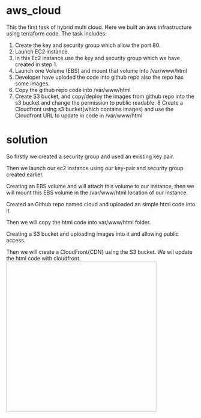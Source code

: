 # aws_cloud

This the first task of hybrid multi cloud.
Here we built an aws infrastructure using terraform code.
The task includes:

1. Create the key and security group which allow the port 80.
2. Launch EC2 instance.
3. In this Ec2 instance use the key and security group which we have created in step 1.
4. Launch one Volume (EBS) and mount that volume into /var/www/html
5. Developer have uploded the code into github repo also the repo has some images.
6. Copy the github repo code into /var/www/html
7. Create S3 bucket, and copy/deploy the images from github repo into the s3 bucket and change the permission to public readable.
8 Create a Cloudfront using s3 bucket(which contains images) and use the Cloudfront URL to  update in code in /var/www/html

# solution
So firstly we created a security group and used an existing key pair.

Then we launch our ec2 instance using our key-pair and security group created earlier.


 Creating an EBS volume and will attach this volume to our instance, then we will mount this EBS volume in the /var/www/html location of our instance.
 
 Created an Github repo named cloud and uploaded an simple html code into it.
 

Then we will copy the html code into var/www/html folder.

Creating a S3 bucket and uploading images into it and allowing public access.

Then we will create a CloudFront{CDN} using the S3 bucket. We wil update  the html code with cloudfront. 
<img src=" " width="400" height="400">
